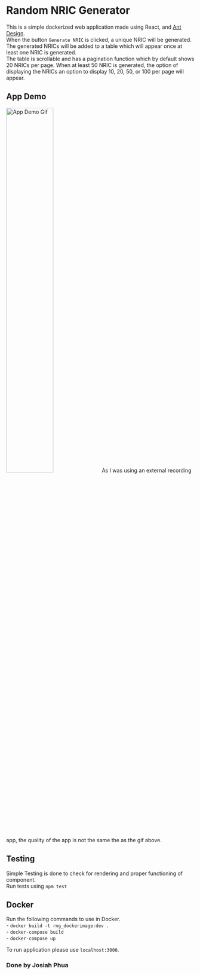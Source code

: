 
# Random NRIC Generator

This is a simple dockerized web application made using React, and [Ant Design](https://ant.design/). <br/>
When the button `Generate NRIC` is clicked, a unique NRIC will be generated. <br/>
The generated NRICs will be added to a table which will appear once at least one NRIC is generated. <br/>
The table is scrollable and has a pagination function which by default shows 20 NRICs per page. When at least 50 NRIC is generated, the option of displaying the NRICs an option to display 10, 20, 50, or 100 per page will appear. 

## App Demo 
<img src="https://github.com/josiahphua/random_nric_gen/raw/master/src/lib/nric_generator_example.gif" alt="App Demo Gif" style="width: 50%;">
As I was using an external recording app, the quality of the app is not the same the as the gif above. 

## Testing
Simple Testing is done to check for rendering and proper functioning of component. <br/>
Run tests using `npm test`

## Docker 
Run the following commands to use in Docker.<br/>
    - `docker build -t rng_dockerimage:dev .`<br/>
    - `docker-compose build`<br/>
    - `docker-compose up`<br/>

To run application please use `localhost:3000`.










### Done by Josiah Phua